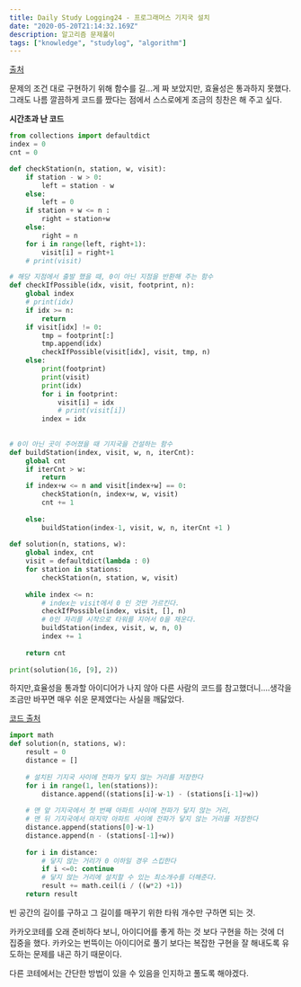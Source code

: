 ```yaml
---
title: Daily Study Logging24 - 프로그래머스 기지국 설치
date: "2020-05-20T21:14:32.169Z"
description: 알고리즘 문제풀이
tags: ["knowledge", "studylog", "algorithm"] 
---
```


[출처](https://programmers.co.kr/learn/courses/30/lessons/12979)


문제의 조건 대로 구현하기 위해 함수를 길...게 짜 보았지만, 효율성은 통과하지 못했다. 그래도 나름 깔끔하게 코드를 짰다는 점에서 스스로에게 조금의 칭찬은 해 주고 싶다. 

**시간초과 난 코드**
```python
from collections import defaultdict
index = 0
cnt = 0

def checkStation(n, station, w, visit):
    if station - w > 0:
        left = station - w
    else:
        left = 0
    if station + w <= n :
        right = station+w 
    else:
        right = n
    for i in range(left, right+1):
        visit[i] = right+1
    # print(visit)

# 해당 지점에서 출발 했을 때, 0이 아닌 지점을 반환해 주는 함수 
def checkIfPossible(idx, visit, footprint, n):
    global index
    # print(idx)
    if idx >= n:
        return
    if visit[idx] != 0:
        tmp = footprint[:]
        tmp.append(idx)
        checkIfPossible(visit[idx], visit, tmp, n)
    else:
        print(footprint)
        print(visit)
        print(idx)
        for i in footprint:
            visit[i] = idx
            # print(visit[i])
        index = idx
    
        
# 0이 아닌 곳이 주어졌을 때 기지국을 건설하는 함수 
def buildStation(index, visit, w, n, iterCnt):
    global cnt
    if iterCnt > w:
        return 
    if index+w <= n and visit[index+w] == 0:
        checkStation(n, index+w, w, visit)
        cnt += 1
       
    else:
        buildStation(index-1, visit, w, n, iterCnt +1 )
    
def solution(n, stations, w):
    global index, cnt
    visit = defaultdict(lambda : 0)
    for station in stations:
        checkStation(n, station, w, visit)
    
    while index <= n:
        # index는 visit에서 0 인 것만 가르킨다.
        checkIfPossible(index, visit, [], n)
        # 0인 자리를 시작으로 타워를 지어서 0을 채운다.
        buildStation(index, visit, w, n, 0)
        index += 1
    
    return cnt
        
print(solution(16, [9], 2))    
```

하지만,효율성을 통과할 아이디어가 나지 않아 다른 사람의 코드를 참고했더니....생각을 조금만 바꾸면 매우 쉬운 문제였다는 사실을 깨닳았다.


[코드 출처](https://inspirit941.tistory.com/entry/Python-%ED%94%84%EB%A1%9C%EA%B7%B8%EB%9E%98%EB%A8%B8%EC%8A%A4-%EA%B8%B0%EC%A7%80%EA%B5%AD-%EC%84%A4%EC%B9%98-Level-3
)
```python
import math
def solution(n, stations, w):
    result = 0
    distance = []
    
    # 설치된 기지국 사이에 전파가 닿지 않는 거리를 저장한다
    for i in range(1, len(stations)):
        distance.append((stations[i]-w-1) - (stations[i-1]+w))
    
    # 맨 앞 기지국에서 첫 번째 아파트 사이에 전파가 닿지 않는 거리,
    # 맨 뒤 기지국에서 마지막 아파트 사이에 전파가 닿지 않는 거리를 저장한다
    distance.append(stations[0]-w-1)
    distance.append(n - (stations[-1]+w))
    
    for i in distance:
        # 닿지 않는 거리가 0 이하일 경우 스킵한다
        if i <=0: continue
        # 닿지 않는 거리에 설치할 수 있는 최소개수를 더해준다.
        result += math.ceil(i / ((w*2) +1))
    return result
```

빈 공간의 길이를 구하고 그 길이를 매꾸기 위한 타워 개수만 구하면 되는 것.

카카오코테를 오래 준비하다 보니, 아이디어를 좋게 하는 것 보다 구현을 하는 것에 더 집중을 했다. 카카오는 번뜩이는 아이디어로 풀기 보다는 복잡한 구현을 잘 해내도록 유도하는 문제를 내곤 하기 때문이다. 

다른 코테에서는 간단한 방법이 있을 수 있음을 인지하고 풀도록 해야겠다.

